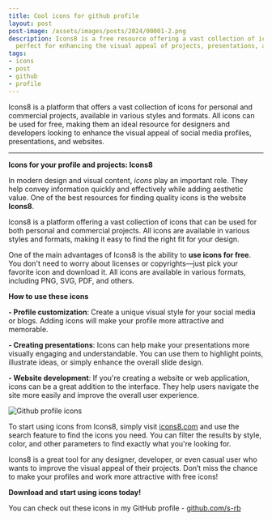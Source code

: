 ```yaml
---
title: Cool icons for github profile
layout: post
post-image: /assets/images/posts/2024/00001-2.png
description: Icons8 is a free resource offering a vast collection of icons in various styles and formats, 
  perfect for enhancing the visual appeal of projects, presentations, and social media profiles
tags:
- icons
- post
- github
- profile
---
```


Icons8 is a platform that offers a vast collection of icons for personal and commercial projects, 
available in various styles and formats. All icons can be used for free, making them an ideal resource 
for designers and developers looking to enhance the visual appeal of social media profiles, presentations, 
and websites.

---

<b>Icons for your profile and projects: Icons8</b>

In modern design and visual content, <i>icons</i> play an important role. They help convey information quickly and effectively while adding aesthetic value. One of the best resources for finding quality icons is the website <b>Icons8</b>.

Icons8 is a platform offering a vast collection of icons that can be used for both personal and commercial projects. All icons are available in various styles and formats, making it easy to find the right fit for your design.

One of the main advantages of Icons8 is the ability to <strong>use icons for free</strong>. You don't need to worry about licenses or copyrights—just pick your favorite icon and download it. All icons are available in various formats, including PNG, SVG, PDF, and others.

<b>How to use these icons</b>

<b>- Profile customization</b>: Create a unique visual style for your social media or blogs. Adding icons will make your profile more attractive and memorable.

<b>- Creating presentations</b>: Icons can help make your presentations more visually engaging and understandable. You can use them to highlight points, illustrate ideas, or simply enhance the overall slide design.

<b>- Website development</b>: If you're creating a website or web application, icons can be a great addition to the interface. They help users navigate the site more easily and improve the overall user experience.

![Github profile icons](assets/images/posts/2024/00001-1.png)

To start using icons from Icons8, simply visit <a href="https://icons8.com">icons8.com</a> and use the search feature to find the icons you need. You can filter the results by style, color, and other parameters to find exactly what you're looking for.

Icons8 is a great tool for any designer, developer, or even casual user who wants to improve the visual appeal of their projects. Don’t miss the chance to make your profiles and work more attractive with free icons!

<b>Download and start using icons today!</b>

You can check out these icons in my GitHub profile - <a href="https://github.com/s-rb">github.com/s-rb</a>